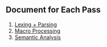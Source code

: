 ## Document for Each Pass

1. [Lexing + Parsing](parsing.md)
2. [Macro Processing](macro.md)
3. [Semantic Analysis](semant.md)

